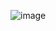 ![image](https://user-images.githubusercontent.com/31981663/161474697-1d95ceff-830e-43b1-ba90-a02df227f596.png)
